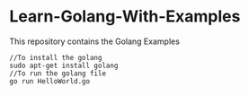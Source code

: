 # Learn-Golang-With-Examples
This repository contains the Golang Examples

```shell
//To install the golang 
sudo apt-get install golang
//To run the golang file
go run HelloWorld.go
```
